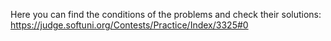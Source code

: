 Here you can find the conditions of the problems and check their solutions:
https://judge.softuni.org/Contests/Practice/Index/3325#0